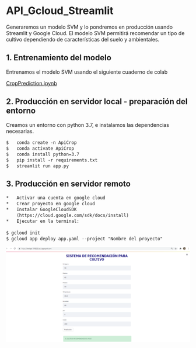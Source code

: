 # API_Gcloud_Streamlit
Generaremos un modelo SVM y lo pondremos en producción usando Streamlit y Google Cloud. El modelo SVM permitirá recomendar un tipo de cultivo dependiendo de características del suelo y ambientales.

##  1. Entrenamiento del modelo
Entrenamos el modelo SVM usando el siguiente cuaderno de colab
    
   [CropPrediction.ipynb](https://github.com/DavidReveloLuna/API_Gcloud_Streamlit/blob/master/CropPrediction.ipynb)

##  2. Producción en servidor local - preparación del entorno

Creamos un entorno con python 3.7, e instalamos las dependencias necesarias.

    $   conda create -n ApiCrop
    $   conda activate ApiCrop
    $   conda install python=3.7
    $   pip install -r requirements.txt
    $   streamlit run app.py
    
##  3. Producción en servidor remoto

    *   Activar una cuenta en google cloud
    *   Crear proyecto en google cloud
    *   Instalar GoogleCloudSDK
        (https://cloud.google.com/sdk/docs/install)
    *   Ejecutar en la terminal:
    
    $ gcloud init
    $ gcloud app deploy app.yaml --project "Nombre del proyecto"
    
    
  ![Screenshot](https://github.com/DavidReveloLuna/API_Gcloud_Streamlit/blob/master/assets/Screenshot.png)
